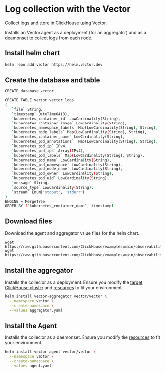 # Log collection with the Vector

Collect logs and store in ClickHouse using Vector.


Installs an Vector agent as a deployment (for an aggregator) and as a deamonset to collect logs from each node.

## Install helm chart

```bash
helm repo add vector https://helm.vector.dev
```

## Create the database and table

```bash
CREATE database vector

CREATE TABLE vector.vector_logs
(
   `file` String,
   `timestamp` DateTime64(3),
   `kubernetes_container_id` LowCardinality(String),
   `kubernetes_container_image` LowCardinality(String),
   `kubernetes_namespace_labels` Map(LowCardinality(String), String),
   `kubernetes_node_labels` Map(LowCardinality(String), String),
   `kubernetes_container_name` LowCardinality(String),
   `kubernetes_pod_annotations`  Map(LowCardinality(String), String),
   `kubernetes_pod_ip` IPv4,
   `kubernetes_pod_ips` Array(IPv4),
   `kubernetes_pod_labels` Map(LowCardinality(String), String),
   `kubernetes_pod_name` LowCardinality(String),
   `kubernetes_pod_namespace` LowCardinality(String),
   `kubernetes_pod_node_name` LowCardinality(String),
   `kubernetes_pod_owner` LowCardinality(String),
   `kubernetes_pod_uid` LowCardinality(String),
   `message` String,
   `source_type` LowCardinality(String),
   `stream` Enum('stdout', 'stderr')
)
ENGINE = MergeTree
ORDER BY (`kubernetes_container_name`, timestamp)
```

## Download files

Download the agent and aggregator value files for the helm chart.

```
wget https://raw.githubusercontent.com/ClickHouse/examples/main/observability/logs/kubernetes/vector_to_vector/aggregator.yaml
wget https://raw.githubusercontent.com/ClickHouse/examples/main/observability/logs/kubernetes/vector_to_vector/agent.yaml
```

## Install the aggregator

Installs the collector as a deployment. Ensure you modify the [target ClickHouse cluster](https://github.com/ClickHouse/examples/blob/main/observability/logs/kubernetes/vector_to_vector/aggregator.yaml#L314-L324) and [resources](https://github.com/ClickHouse/examples/blob/main/observability/logs/kubernetes/vector_to_vector/aggregator.yaml#L167-L173) to fit your environment.


```bash
helm install vector-aggregator vector/vector \
  --namespace vector \
  --create-namespace \
  --values aggregator.yaml
```


## Install the Agent

Installs the collector as a daemonset. Ensure you modify the [resources]() to fit your environment.


```bash
helm install vector-agent vector/vector \
  --namespace vector \
  --create-namespace \
  --values agent.yaml
```
